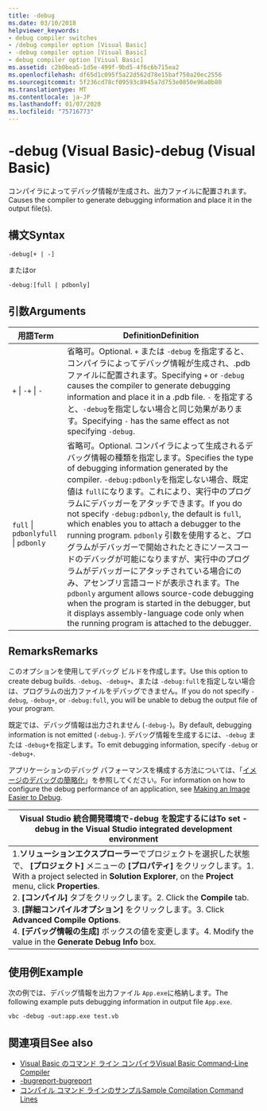 ```yaml
---
title: -debug
ms.date: 03/10/2018
helpviewer_keywords:
- debug compiler switches
- /debug compiler option [Visual Basic]
- -debug compiler option [Visual Basic]
- debug compiler option [Visual Basic]
ms.assetid: c2b0bea5-1d5e-499f-9bd5-4f6c6b715ea2
ms.openlocfilehash: df65d1c095f5a22d562d78e15baf750a20ec2556
ms.sourcegitcommit: 5f236cd78cf09593c8945a7d753e0850e96a0b80
ms.translationtype: MT
ms.contentlocale: ja-JP
ms.lasthandoff: 01/07/2020
ms.locfileid: "75716773"
---
```

# <a name="-debug-visual-basic"></a><span data-ttu-id="950fe-102">-debug (Visual Basic)</span><span class="sxs-lookup"><span data-stu-id="950fe-102">-debug (Visual Basic)</span></span>

<span data-ttu-id="950fe-103">コンパイラによってデバッグ情報が生成され、出力ファイルに配置されます。</span><span class="sxs-lookup"><span data-stu-id="950fe-103">Causes the compiler to generate debugging information and place it in the output file(s).</span></span>

## <a name="syntax"></a><span data-ttu-id="950fe-104">構文</span><span class="sxs-lookup"><span data-stu-id="950fe-104">Syntax</span></span>

```console
-debug[+ | -]
```

<span data-ttu-id="950fe-105">または</span><span class="sxs-lookup"><span data-stu-id="950fe-105">or</span></span>

```console
-debug:[full | pdbonly]
```

## <a name="arguments"></a><span data-ttu-id="950fe-106">引数</span><span class="sxs-lookup"><span data-stu-id="950fe-106">Arguments</span></span>

|<span data-ttu-id="950fe-107">用語</span><span class="sxs-lookup"><span data-stu-id="950fe-107">Term</span></span>|<span data-ttu-id="950fe-108">Definition</span><span class="sxs-lookup"><span data-stu-id="950fe-108">Definition</span></span>|
|---|---|
|<span data-ttu-id="950fe-109">`+` &#124; `-`</span><span class="sxs-lookup"><span data-stu-id="950fe-109">`+` &#124; `-`</span></span>|<span data-ttu-id="950fe-110">省略可。</span><span class="sxs-lookup"><span data-stu-id="950fe-110">Optional.</span></span> <span data-ttu-id="950fe-111">`+` または `-debug` を指定すると、コンパイラによってデバッグ情報が生成され、.pdb ファイルに配置されます。</span><span class="sxs-lookup"><span data-stu-id="950fe-111">Specifying `+` or `-debug` causes the compiler to generate debugging information and place it in a .pdb file.</span></span> <span data-ttu-id="950fe-112">`-` を指定すると、`-debug`を指定しない場合と同じ効果があります。</span><span class="sxs-lookup"><span data-stu-id="950fe-112">Specifying `-` has the same effect as not specifying `-debug`.</span></span>|
|<span data-ttu-id="950fe-113">`full` &#124; `pdbonly`</span><span class="sxs-lookup"><span data-stu-id="950fe-113">`full` &#124; `pdbonly`</span></span>|<span data-ttu-id="950fe-114">省略可。</span><span class="sxs-lookup"><span data-stu-id="950fe-114">Optional.</span></span> <span data-ttu-id="950fe-115">コンパイラによって生成されるデバッグ情報の種類を指定します。</span><span class="sxs-lookup"><span data-stu-id="950fe-115">Specifies the type of debugging information generated by the compiler.</span></span> <span data-ttu-id="950fe-116">`-debug:pdbonly`を指定しない場合、既定値は `full`になります。これにより、実行中のプログラムにデバッガーをアタッチできます。</span><span class="sxs-lookup"><span data-stu-id="950fe-116">If you do not specify `-debug:pdbonly`, the default is `full`, which enables you to attach a debugger to the running program.</span></span> <span data-ttu-id="950fe-117">`pdbonly` 引数を使用すると、プログラムがデバッガーで開始されたときにソースコードのデバッグが可能になりますが、実行中のプログラムがデバッガーにアタッチされている場合にのみ、アセンブリ言語コードが表示されます。</span><span class="sxs-lookup"><span data-stu-id="950fe-117">The `pdbonly` argument allows source-code debugging when the program is started in the debugger, but it displays assembly-language code only when the running program is attached to the debugger.</span></span>|

## <a name="remarks"></a><span data-ttu-id="950fe-118">Remarks</span><span class="sxs-lookup"><span data-stu-id="950fe-118">Remarks</span></span>

<span data-ttu-id="950fe-119">このオプションを使用してデバッグ ビルドを作成します。</span><span class="sxs-lookup"><span data-stu-id="950fe-119">Use this option to create debug builds.</span></span> <span data-ttu-id="950fe-120">`-debug`、`-debug+`、または `-debug:full`を指定しない場合は、プログラムの出力ファイルをデバッグできません。</span><span class="sxs-lookup"><span data-stu-id="950fe-120">If you do not specify `-debug`, `-debug+`, or `-debug:full`, you will be unable to debug the output file of your program.</span></span>

<span data-ttu-id="950fe-121">既定では、デバッグ情報は出力されません (`-debug-`)。</span><span class="sxs-lookup"><span data-stu-id="950fe-121">By default, debugging information is not emitted (`-debug-`).</span></span> <span data-ttu-id="950fe-122">デバッグ情報を生成するには、`-debug` または `-debug+`を指定します。</span><span class="sxs-lookup"><span data-stu-id="950fe-122">To emit debugging information, specify `-debug` or `-debug+`.</span></span>

<span data-ttu-id="950fe-123">アプリケーションのデバッグ パフォーマンスを構成する方法については、「[イメージのデバッグの簡略化](../../../framework/debug-trace-profile/making-an-image-easier-to-debug.md)」を参照してください。</span><span class="sxs-lookup"><span data-stu-id="950fe-123">For information on how to configure the debug performance of an application, see [Making an Image Easier to Debug](../../../framework/debug-trace-profile/making-an-image-easier-to-debug.md).</span></span>

|<span data-ttu-id="950fe-124">Visual Studio 統合開発環境で-debug を設定するには</span><span class="sxs-lookup"><span data-stu-id="950fe-124">To set -debug in the Visual Studio integrated development environment</span></span>|
|---|
|<span data-ttu-id="950fe-125">1.**ソリューションエクスプローラー**でプロジェクトを選択した状態で、 **[プロジェクト]** メニューの **[プロパティ]** をクリックします。</span><span class="sxs-lookup"><span data-stu-id="950fe-125">1.  With a project selected in **Solution Explorer**, on the **Project** menu, click **Properties**.</span></span> <br /><span data-ttu-id="950fe-126">2. **[コンパイル]** タブをクリックします。</span><span class="sxs-lookup"><span data-stu-id="950fe-126">2.  Click the **Compile** tab.</span></span><br /><span data-ttu-id="950fe-127">3. **[詳細コンパイルオプション]** をクリックします。</span><span class="sxs-lookup"><span data-stu-id="950fe-127">3.  Click **Advanced Compile Options**.</span></span><br /><span data-ttu-id="950fe-128">4. **[デバッグ情報の生成]** ボックスの値を変更します。</span><span class="sxs-lookup"><span data-stu-id="950fe-128">4.  Modify the value in the **Generate Debug Info** box.</span></span>|

## <a name="example"></a><span data-ttu-id="950fe-129">使用例</span><span class="sxs-lookup"><span data-stu-id="950fe-129">Example</span></span>

<span data-ttu-id="950fe-130">次の例では、デバッグ情報を出力ファイル `App.exe`に格納します。</span><span class="sxs-lookup"><span data-stu-id="950fe-130">The following example puts debugging information in output file `App.exe`.</span></span>

```console
vbc -debug -out:app.exe test.vb
```

## <a name="see-also"></a><span data-ttu-id="950fe-131">関連項目</span><span class="sxs-lookup"><span data-stu-id="950fe-131">See also</span></span>

- [<span data-ttu-id="950fe-132">Visual Basic のコマンド ライン コンパイラ</span><span class="sxs-lookup"><span data-stu-id="950fe-132">Visual Basic Command-Line Compiler</span></span>](../../../visual-basic/reference/command-line-compiler/index.md)
- [<span data-ttu-id="950fe-133">-bugreport</span><span class="sxs-lookup"><span data-stu-id="950fe-133">-bugreport</span></span>](../../../visual-basic/reference/command-line-compiler/bugreport.md)
- [<span data-ttu-id="950fe-134">コンパイル コマンド ラインのサンプル</span><span class="sxs-lookup"><span data-stu-id="950fe-134">Sample Compilation Command Lines</span></span>](../../../visual-basic/reference/command-line-compiler/sample-compilation-command-lines.md)
